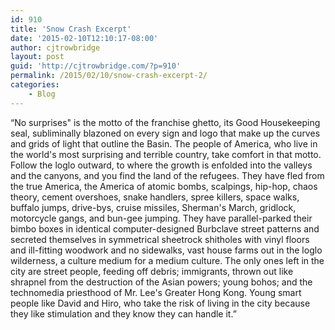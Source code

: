 ```yaml
---
id: 910
title: 'Snow Crash Excerpt'
date: '2015-02-10T12:10:17-08:00'
author: cjtrowbridge
layout: post
guid: 'http://cjtrowbridge.com/?p=910'
permalink: /2015/02/10/snow-crash-excerpt-2/
categories:
    - Blog
---
```


“No surprises" is the motto of the franchise ghetto, its Good Housekeeping seal, subliminally blazoned on every sign and logo that make up the curves and grids of light that outline the Basin. The people of America, who live in the world's most surprising and terrible country, take comfort in that motto. Follow the loglo outward, to where the growth is enfolded into the valleys and the canyons, and you find the land of the refugees. They have fled from the true America, the America of atomic bombs, scalpings, hip-hop, chaos theory, cement overshoes, snake handlers, spree killers, space walks, buffalo jumps, drive-bys, cruise missiles, Sherman's March, gridlock, motorcycle gangs, and bun-gee jumping. They have parallel-parked their bimbo boxes in identical computer-designed Burbclave street patterns and secreted themselves in symmetrical sheetrock shitholes with vinyl floors and ill-fitting woodwork and no sidewalks, vast house farms out in the loglo wilderness, a culture medium for a medium culture. The only ones left in the city are street people, feeding off debris; immigrants, thrown out like shrapnel from the destruction of the Asian powers; young bohos; and the technomedia priesthood of Mr. Lee's Greater Hong Kong. Young smart people like David and Hiro, who take the risk of living in the city because they like stimulation and they know they can handle it.”